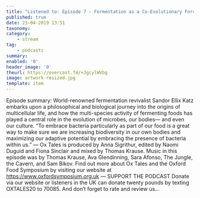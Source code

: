 ```yaml
---
title: "Listened to: Episode 7 - Fermentation as a Co-Evolutionary Force"
published: true
date: 23-04-2019 13:51
taxonomy:
category:
	- stream
tag:
	- podcasts
summary:
enabled: '0'
header_image: '0'
theurl: https://overcast.fm/+JgcylWVbg
image: artwork-resized.jpg
template: item
---
```

 
Episode summary: World-renowned fermentation revivalist Sandor Ellix Katz embarks upon a philosophical and biological journey into the origins of multicellular life, and how the multi-species activity of fermenting foods has played a central role in the evolution of microbes, our bodies— and even our culture. “To embrace bacteria particularly as part of our food is a great way to make sure we are increasing biodiversity in our own bodies and maximizing our adaptive potential by embracing the presence of bacteria within us.” — Ox Tales is produced by Anna Sigrithur, edited by Naomi Duguid and Fiona Sinclair and mixed by Thomas Krause. Music in this episode was by Thomas Krause, Ava Glendinning, Sara Afonso, The Jungle, the Cavern, and Sam Bikov. Find out more about Ox Tales and the Oxford Food Symposium by visiting our website at https://www.oxfordsymposium.org.uk — SUPPORT THE PODCAST Donate via our website or listeners in the UK can donate twenty pounds by texting OXTALES20 to 70085. And don’t forget to rate and review us…
